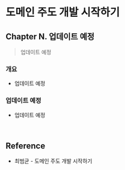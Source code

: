 # 도메인 주도 개발 시작하기

## Chapter N. 업데이트 예정
> 업데이트 예정

### 개요
- 업데이트 예정


### 업데이트 예정
- 업데이트 예정

<br>

## Reference
- 최범균 - 도메인 주도 개발 시작하기
